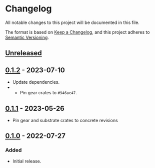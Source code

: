 # Changelog
All notable changes to this project will be documented in this file.

The format is based on [Keep a Changelog](https://keepachangelog.com/en/1.0.0/),
and this project adheres to [Semantic Versioning](https://semver.org/spec/v2.0.0.html).

## [Unreleased]
## [0.1.2] - 2023-07-10
- Update dependencies.
- - Pin gear crates to `#946ac47`.
## [0.1.1] - 2023-05-26
- Pin gear and substrate crates to concrete revisions

## [0.1.0] - 2022-07-27
### Added
- Initial release.

[Unreleased]: https://github.com/gear-dapps/non-fungible-token/compare/0.1.2...HEAD
[0.1.2]: https://github.com/gear-dapps/non-fungible-token/compare/0.1.1...0.1.2
[0.1.1]: https://github.com/gear-dapps/non-fungible-token/compare/0.1.0...0.1.1
[0.1.0]: https://github.com/gear-dapps/non-fungible-token/compare/af10607...0.1.0
